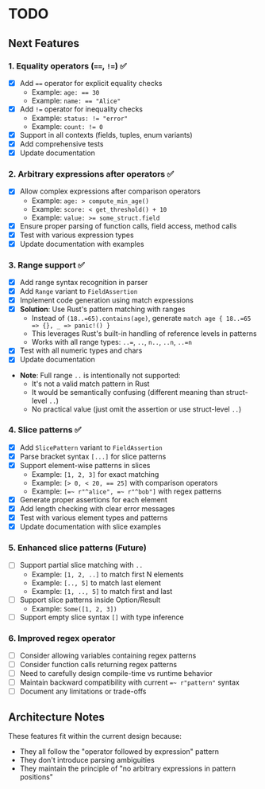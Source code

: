 # TODO

## Next Features

### 1. Equality operators (`==`, `!=`) ✅
- [x] Add `==` operator for explicit equality checks
  - Example: `age: == 30`
  - Example: `name: == "Alice"`
- [x] Add `!=` operator for inequality checks
  - Example: `status: != "error"`
  - Example: `count: != 0`
- [x] Support in all contexts (fields, tuples, enum variants)
- [x] Add comprehensive tests
- [x] Update documentation

### 2. Arbitrary expressions after operators ✅
- [x] Allow complex expressions after comparison operators
  - Example: `age: > compute_min_age()`
  - Example: `score: < get_threshold() + 10`
  - Example: `value: >= some_struct.field`
- [x] Ensure proper parsing of function calls, field access, method calls
- [x] Test with various expression types
- [x] Update documentation with examples

### 3. Range support ✅
- [x] Add range syntax recognition in parser
- [x] Add `Range` variant to `FieldAssertion`
- [x] Implement code generation using match expressions
- [x] **Solution**: Use Rust's pattern matching with ranges
  - Instead of `(18..=65).contains(age)`, generate `match age { 18..=65 => {}, _ => panic!() }`
  - This leverages Rust's built-in handling of reference levels in patterns
  - Works with all range types: `..=`, `..`, `n..`, `..n`, `..=n`
- [x] Test with all numeric types and chars
- [x] Update documentation
- **Note**: Full range `..` is intentionally not supported:
  - It's not a valid match pattern in Rust
  - It would be semantically confusing (different meaning than struct-level `..`)
  - No practical value (just omit the assertion or use struct-level `..`)

### 4. Slice patterns ✅
- [x] Add `SlicePattern` variant to `FieldAssertion`
- [x] Parse bracket syntax `[...]` for slice patterns
- [x] Support element-wise patterns in slices
  - Example: `[1, 2, 3]` for exact matching
  - Example: `[> 0, < 20, == 25]` with comparison operators
  - Example: `[=~ r"^alice", =~ r"^bob"]` with regex patterns
- [x] Generate proper assertions for each element
- [x] Add length checking with clear error messages
- [x] Test with various element types and patterns
- [x] Update documentation with slice examples

### 5. Enhanced slice patterns (Future)
- [ ] Support partial slice matching with `..`
  - Example: `[1, 2, ..]` to match first N elements
  - Example: `[.., 5]` to match last element
  - Example: `[1, .., 5]` to match first and last
- [ ] Support slice patterns inside Option/Result
  - Example: `Some([1, 2, 3])`
- [ ] Support empty slice syntax `[]` with type inference

### 6. Improved regex operator
- [ ] Consider allowing variables containing regex patterns
- [ ] Consider function calls returning regex patterns
- [ ] Need to carefully design compile-time vs runtime behavior
- [ ] Maintain backward compatibility with current `=~ r"pattern"` syntax
- [ ] Document any limitations or trade-offs

## Architecture Notes

These features fit within the current design because:
- They all follow the "operator followed by expression" pattern
- They don't introduce parsing ambiguities
- They maintain the principle of "no arbitrary expressions in pattern positions"